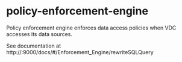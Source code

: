 # policy-enforcement-engine
Policy enforcement engine enforces data access policies when VDC accesses its data sources. 

See documentation at http://<hostname>:9000/docs/#/Enforcement_Engine/rewriteSQLQuery

